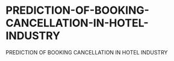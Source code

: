 # PREDICTION-OF-BOOKING-CANCELLATION-IN-HOTEL-INDUSTRY
PREDICTION OF BOOKING CANCELLATION IN HOTEL INDUSTRY
